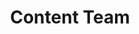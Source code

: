 ---
name: Olga
title: Content Team
tags:
  - content
picture: ../../images/team/Olga.png
alt-text: Smiling woman with brown hair in a blue suit.
---